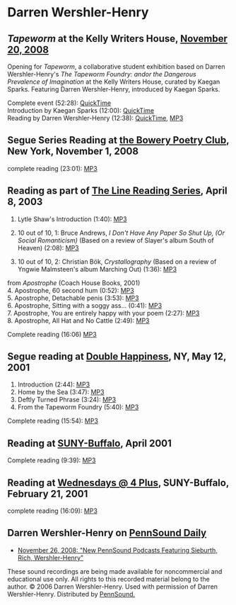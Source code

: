 Darren Wershler-Henry
=====================

*Tapeworm* at the Kelly Writers House, [November
20, 2008](http://writing.upenn.edu/wh/calendar/1108.php#20)
-----------------------------------------------------------

Opening for *Tapeworm*, a collaborative student exhibition based on Darren Wershler-Henry's *The Tapeworm
Foundry: andor the Dangerous Prevalence of Imagination* at the Kelly Writers House, curated by Kaegan Sparks. Featuring
Darren Wershler-Henry, introduced by Kaegan Sparks.

Complete event (52:28): [QuickTime](http://media.sas.upenn.edu/pennsound/video/Wershler-Henry/Tapeworm-Foundry_KWH-Art_KWH-UPenn_11-20-2008.mov)  
Introduction by Kaegan Sparks (12:00): [QuickTime](http://media.sas.upenn.edu/pennsound/video/Wershler-Henry/Sparks-Kaegan_intro_Tapeworm-Foundry_KWH-UPenn_11-20-2008.mov)  
Reading by Darren Wershler-Henry (12:38): [QuickTime](http://media.sas.upenn.edu/pennsound/video/Wershler-Henry/Wershler-Henry-Darren_reading_Tapeworm-Foundry_KWH-UPenn_11-20-2008.mov),
[MP3](http://media.sas.upenn.edu/pennsound/authors/Wershler-Henry/Wershler-Henry-Darren_reading_Tapeworm-Foundry_KWH-UPenn_11-20-2008.mp3)  

Segue Series Reading at [the Bowery Poetry Club](http://writing.upenn.edu/pennsound/x/Segue-BPC.html#11-1-08), New York, November 1, 2008
-----------------------------------------------------------------------------------------------------------------------------------------

complete reading (23:01): [MP3](http://media.sas.upenn.edu/pennsound/authors/Wershler-Henry/Wershler-Henry-Darren_Complete-Reading_Segue-Series_BPC_New-York_11-1-08.mp3)

Reading as part of [The Line Reading Series](http://writing.upenn.edu/pennsound/x/Line-Reading-Series.html#4-8-03), April 8, 2003
---------------------------------------------------------------------------------------------------------------------------------

1. Lytle Shaw's Introduction (1:40): [MP3](http://media.sas.upenn.edu/pennsound/groups/Line-Reading-Series/4-8-03_Wershler-Henry/Wershler-Henry-Darren_01_Introduction_Line-Reading-Series_4-8-03.mp3)  
  
2. 10 out of 10, 1: Bruce Andrews, *I Don't Have Any Paper So Shut Up, (Or Social Romanticism)* (Based on a review of Slayer's album South of Heaven) (2:08): [MP3](http://media.sas.upenn.edu/pennsound/groups/Line-Reading-Series/4-8-03_Wershler-Henry/Wershler-Henry-Darren_02_Out-of-10-Andrews_Line-Reading-Series_4-8-03.mp3)  
3. 10 out of 10, 2: Christian Bök, *Crystallography* (Based on a review of Yngwie Malmsteen's album Marching Out) (1:36): [MP3](http://media.sas.upenn.edu/pennsound/groups/Line-Reading-Series/4-8-03_Wershler-Henry/Wershler-Henry-Darren_03_Out-of-10-Bok_Line-Reading-Series_4-8-03.mp3)  
  
from *Apostrophe* (Coach House Books, 2001)  
4. Apostrophe, 60 second hum (0:52): [MP3](http://media.sas.upenn.edu/pennsound/groups/Line-Reading-Series/4-8-03_Wershler-Henry/Wershler-Henry-Darren_04_Apostrophe-60-Cycle-Hum_Line-Reading-Series_4-8-03.mp3)  
5. Apostrophe, Detachable penis (3:53): [MP3](http://media.sas.upenn.edu/pennsound/groups/Line-Reading-Series/4-8-03_Wershler-Henry/Wershler-Henry-Darren_05_Apostrophe-Detachable-Pe_Line-Reading-Series_4-8-03.mp3)  
6. Apostrophe, Sitting with a soggy ass... (0:41): [MP3](http://media.sas.upenn.edu/pennsound/groups/Line-Reading-Series/4-8-03_Wershler-Henry/Wershler-Henry-Darren_06_Apostrophe-Sitting-with_Line-Reading-Series_4-8-03.mp3)  
7. Apostrophe, You are entirely happy with your poem (2:27): [MP3](http://media.sas.upenn.edu/pennsound/groups/Line-Reading-Series/4-8-03_Wershler-Henry/Wershler-Henry-Darren_07_Apostrophe-You-are-entir_Line-Reading-Series_4-8-03.mp3)  
8. Apostrophe, All Hat and No Cattle (2:49): [MP3](http://media.sas.upenn.edu/pennsound/groups/Line-Reading-Series/4-8-03_Wershler-Henry/Wershler-Henry-Darren_08_Apostrophe-All-Hat-and_Line-Reading-Series_4-8-03.mp3)  
  
Complete reading (16:06)
[MP3](http://media.sas.upenn.edu/pennsound/authors/Wershler-Henry/Wershler-Henry-Darren_Line-Reading-Series_4-8-03.mp3)

Segue reading at [Double Happiness](Segue-DH.html), NY, May 12, 2001
--------------------------------------------------------------------

1.  Introduction (2:44): [MP3](http://media.sas.upenn.edu/pennsound/authors/Wershler-Henry/Wershler-Henry-Darren_01_Introduction_DH_NY_5-12-01.mp3)
2.  Home by the Sea (3:47): [MP3](http://media.sas.upenn.edu/pennsound/authors/Wershler-Henry/Wershler-Henry-Darren_02_Home-by-the-Sea_DH_NY_5-12-01.mp3)
3.  Deftly Turned Phrase (3:24): [MP3](http://media.sas.upenn.edu/pennsound/authors/Wershler-Henry/Wershler-Henry-Darren_03_Deftly-Turned-Phrase_DH_NY_5-12-01.mp3)
4.  From the Tapeworm Foundry (5:40): [MP3](http://media.sas.upenn.edu/pennsound/authors/Wershler-Henry/Wershler-Henry-Darren_04_From-The-Tapeworm-Foundry_DH_NY_5-12-01.mp3)

Complete reading (15:54): [MP3](http://media.sas.upenn.edu/pennsound/authors/Wershler-Henry/Wershler-Henry-Darren_Full-reading_DH_NY_5-12-01.mp3)

Reading at [SUNY-Buffalo](Buffalo.php), April 2001
--------------------------------------------------

Complete reading (9:39): [MP3](http://media.sas.upenn.edu/pennsound/authors/Wershler-Henry/Wershler-Henry-Darren_Buffalo_2001.mp3)  

Reading at [Wednesdays @ 4 Plus](Buffalo.php), SUNY-Buffalo, February 21, 2001
------------------------------------------------------------------------------

complete reading (16:09): [MP3](http://media.sas.upenn.edu/pennsound/authors/Wershler-Henry/Wershler-Henry-Darren_complete-reading_Weds-at-four-plus_Buffalo_2-21-01.mp3)

Darren Wershler-Henry on [PennSound Daily](http://writing.upenn.edu/pennsound/daily)
------------------------------------------------------------------------------------

-   [November 26, 2008: "New PennSound Podcasts Featuring Sieburth, Rich, Wershler-Henry"](http://writing.upenn.edu/pennsound/daily/200811.php#26_13:54)

These sound recordings are being made
available for noncommercial and educational use only. All rights to this
recorded material belong to the author. © 2006 Darren Wershler-Henry.
Used with permission of Darren Wershler-Henry.
Distributed by [PennSound.](../index.html)
